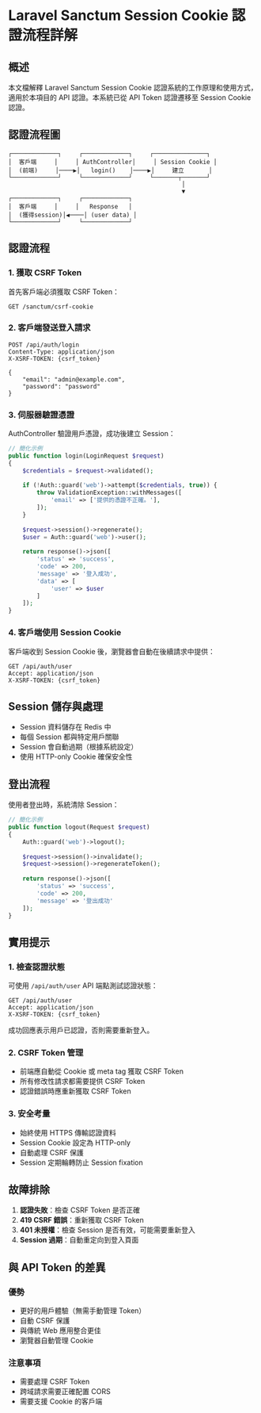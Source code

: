# Laravel Sanctum Session Cookie 認證流程詳解

## 概述

本文檔解釋 Laravel Sanctum Session Cookie 認證系統的工作原理和使用方式，適用於本項目的 API 認證。本系統已從 API Token 認證遷移至 Session Cookie 認證。

## 認證流程圖

```
┌─────────────┐     ┌─────────────┐     ┌───────────────┐
│  客戶端     │     │ AuthController│     │ Session Cookie │
│  (前端)     │────▶│   login()    │────▶│     建立       │
└─────────────┘     └─────────────┘     └───────┬───────┘
                                                 │
                                                 ▼
┌─────────────┐     ┌─────────────┐
│  客戶端     │     │   Response   │
│  (獲得session)│◀────│ (user data) │
└─────────────┘     └─────────────┘
```

## 認證流程

### 1. 獲取 CSRF Token

首先客戶端必須獲取 CSRF Token：

```
GET /sanctum/csrf-cookie
```

### 2. 客戶端發送登入請求

```
POST /api/auth/login
Content-Type: application/json
X-XSRF-TOKEN: {csrf_token}

{
    "email": "admin@example.com",
    "password": "password"
}
```

### 3. 伺服器驗證憑證

AuthController 驗證用戶憑證，成功後建立 Session：

```php
// 簡化示例
public function login(LoginRequest $request)
{
    $credentials = $request->validated();
    
    if (!Auth::guard('web')->attempt($credentials, true)) {
        throw ValidationException::withMessages([
            'email' => ['提供的憑證不正確。'],
        ]);
    }
    
    $request->session()->regenerate();
    $user = Auth::guard('web')->user();
    
    return response()->json([
        'status' => 'success',
        'code' => 200,
        'message' => '登入成功',
        'data' => [
            'user' => $user
        ]
    ]);
}
```

### 4. 客戶端使用 Session Cookie

客戶端收到 Session Cookie 後，瀏覽器會自動在後續請求中提供：

```
GET /api/auth/user
Accept: application/json
X-XSRF-TOKEN: {csrf_token}
```

## Session 儲存與處理

- Session 資料儲存在 Redis 中
- 每個 Session 都與特定用戶關聯
- Session 會自動過期（根據系統設定）
- 使用 HTTP-only Cookie 確保安全性

## 登出流程

使用者登出時，系統清除 Session：

```php
// 簡化示例
public function logout(Request $request)
{
    Auth::guard('web')->logout();
    
    $request->session()->invalidate();
    $request->session()->regenerateToken();
    
    return response()->json([
        'status' => 'success',
        'code' => 200,
        'message' => '登出成功'
    ]);
}
```

## 實用提示

### 1. 檢查認證狀態

可使用 `/api/auth/user` API 端點測試認證狀態：

```
GET /api/auth/user
Accept: application/json
X-XSRF-TOKEN: {csrf_token}
```

成功回應表示用戶已認證，否則需要重新登入。

### 2. CSRF Token 管理

- 前端應自動從 Cookie 或 meta tag 獲取 CSRF Token
- 所有修改性請求都需要提供 CSRF Token
- 認證錯誤時應重新獲取 CSRF Token

### 3. 安全考量

- 始終使用 HTTPS 傳輸認證資料
- Session Cookie 設定為 HTTP-only
- 自動處理 CSRF 保護
- Session 定期輪轉防止 Session fixation

## 故障排除

1. **認證失敗**：檢查 CSRF Token 是否正確
2. **419 CSRF 錯誤**：重新獲取 CSRF Token
3. **401 未授權**：檢查 Session 是否有效，可能需要重新登入
4. **Session 過期**：自動重定向到登入頁面

## 與 API Token 的差異

### 優勢
- 更好的用戶體驗（無需手動管理 Token）
- 自動 CSRF 保護
- 與傳統 Web 應用整合更佳
- 瀏覽器自動管理 Cookie

### 注意事項
- 需要處理 CSRF Token
- 跨域請求需要正確配置 CORS
- 需要支援 Cookie 的客戶端 